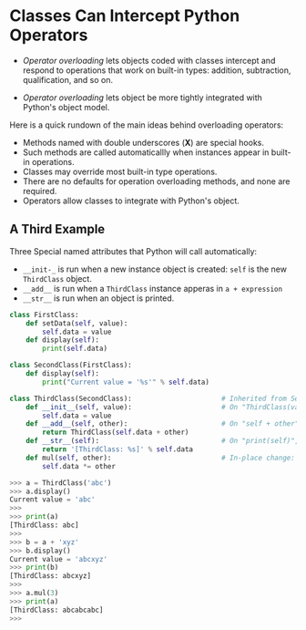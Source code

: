 # Classes Can Intercept Python Operators

- *Operator overloading* lets objects coded with classes intercept and respond to operations that work on built-in types: addition, subtraction, qualification, and so on.

- *Operator overloading* lets object be more tightly integrated with Python's object model.

Here is a quick rundown of the main ideas behind overloading operators:

- Methods named with double underscores (__X__) are special hooks.
- Such methods are called automaticallly when instances appear in built-in operations.
- Classes may override most built-in type operations.
- There are no defaults for operation overloading methods, and none are required.
- Operators allow classes to integrate with Python's object.

## A Third Example

Three Special named attributes that Python will call automatically:

- `__init-_` is run when a new instance object is created: `self` is the new `ThirdClass` object.
- `__add__` is run when a `ThirdClass` instance apperas in `a + expression`
- `__str__` is run when an object is printed.

```py
class FirstClass:
    def setData(self, value):
        self.data = value
    def display(self):
        print(self.data) 

class SecondClass(FirstClass):
    def display(self):
        print("Current value = '%s'" % self.data)

class ThirdClass(SecondClass):                      # Inherited from SeconClass
    def __init__(self, value):                      # On "ThirdClass(value)"
        self.data = value 
    def __add__(self, other):                       # On "self + other"
        return ThirdClass(self.data + other)
    def __str__(self):                              # On "print(self)", "str()"
        return '[ThirdClass: %s]' % self.data
    def mul(self, other):                           # In-place change: named
        self.data *= other
```

```py
>>> a = ThirdClass('abc')
>>> a.display()
Current value = 'abc'
>>> 
>>> print(a)
[ThirdClass: abc]
>>> 
>>> b = a + 'xyz'
>>> b.display()
Current value = 'abcxyz'
>>> print(b)
[ThirdClass: abcxyz]
>>> 
>>> a.mul(3)
>>> print(a)
[ThirdClass: abcabcabc]
>>> 
```